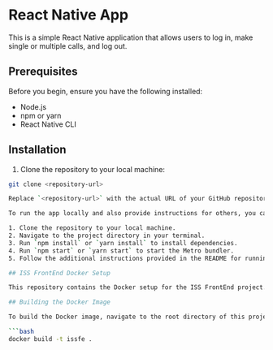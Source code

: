# React Native App

This is a simple React Native application that allows users to log in, make single or multiple calls, and log out.

## Prerequisites

Before you begin, ensure you have the following installed:

- Node.js
- npm or yarn
- React Native CLI

## Installation

1. Clone the repository to your local machine:

```bash
git clone <repository-url>

Replace `<repository-url>` with the actual URL of your GitHub repository.

To run the app locally and also provide instructions for others, you can follow these steps:

1. Clone the repository to your local machine.
2. Navigate to the project directory in your terminal.
3. Run `npm install` or `yarn install` to install dependencies.
4. Run `npm start` or `yarn start` to start the Metro bundler.
5. Follow the additional instructions provided in the README for running on iOS or Android simulators.

## ISS FrontEnd Docker Setup

This repository contains the Docker setup for the ISS FrontEnd project.

## Building the Docker Image

To build the Docker image, navigate to the root directory of this project in your terminal and run the following command:

```bash
docker build -t issfe .
